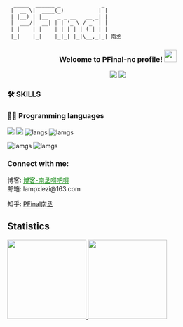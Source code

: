 ```shell
  _____  ______ _             _ 
 |  __ \|  ____(_)           | |
 | |__) | |__   _ _ __   __ _| |
 |  ___/|  __| | | '_ \ / _` | |
 | |    | |    | | | | | (_| | |
 |_|    |_|    |_|_| |_|\__,_|_| 南丞
```
<h3 align="center">
  Welcome to PFinal-nc profile!
  <img src="https://media.giphy.com/media/hvRJCLFzcasrR4ia7z/giphy.gif" width="28">
</h3>
<!-- <p align="left">
  <img src="https://github-profile-trophy.vercel.app/?username=pfinal-nc&theme=flat">
</p> -->

<p align="center">
  <img src="https://komarev.com/ghpvc/?username=your-github-pfinal-nc&color=brightgreen" />
  <a href ="https://github.com/pfinal-nc?tab=followers"><img src="https://img.shields.io/github/followers/pfinal-nc.svg?style=social&label=Follow&maxAge=2592000"/></a>
</p>

### 🛠️ SKILLS 

### 👨‍💻 Programming languages
<a href="https://github.com/search?l=PHP&q=pfinal-nc&type=users"><img src="https://img.shields.io/badge/PHP-20232A?style=for-the-badge&logo=php&logoColor=blue"/></a>
<a href="https://github.com/search?l=Python&q=python&type=users"> <img src="https://img.shields.io/badge/Python-20232A?style=for-the-badge&logo=python&logoColor=darkgreen"></a>
![langs](https://img.shields.io/badge/CSS3-20232A?style=for-the-badge&logo=css3&logoColor=white)
![lamgs](https://img.shields.io/badge/JavaScript-20232A?style=for-the-badge&logo=javascript&logoColor=black)

![lamgs](https://img.shields.io/badge/Go-20232A?style=for-the-badge&logo=go&logoColor=blue)
![lamgs](https://img.shields.io/badge/Mysql-20232A?style=for-the-badge&logo=Mysql&logoColor=blue)



<h3 align="left">Connect with me:</h3>
博客: <a href="https://friday-go.icu/" style="color:green">博客-南丞嘚吧嘚</a>
<br/>
邮箱: lampxiezi@163.com

知乎:  <a href="https://www.zhihu.com/people/NcFial">PFinal南丞</a>




## Statistics

<a href="https://github.com/pfinal-nc">
  <img height="180em" src="https://github-readme-stats.vercel.app/api?username=pfinal-nc&show_icons=true&theme=radical">
  <img height="180em" src="https://github-readme-stats.vercel.app/api/top-langs/?username=pfinal-nc&hide=ipynb,html&layout=compact&show_icons=true&theme=radical">
</a>
